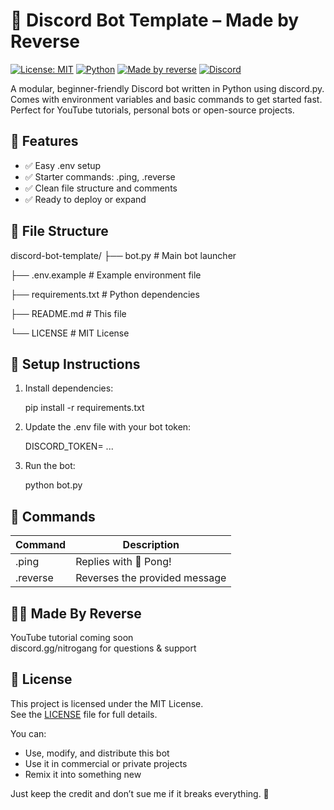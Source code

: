 # 🤖 Discord Bot Template – Made by Reverse

[![License: MIT](https://img.shields.io/badge/License-MIT-blue.svg)](LICENSE)
[![Python](https://img.shields.io/badge/Python-3.8%2B-blue?logo=python&logoColor=white)](https://www.python.org/)
[![Made by reverse](https://img.shields.io/badge/Made%20by-Reverse-%23ff69b4)](https://github.com/reversepy)
[![Discord](https://img.shields.io/discord/1376577777524015105?label=Join%20Discord&logo=discord&color=5865F2)](https://discord.gg/nitrogang)




A modular, beginner-friendly Discord bot written in Python using discord.py. Comes with environment variables and basic commands to get started fast. Perfect for YouTube tutorials, personal bots or open-source projects.

## 🚀 Features

- ✅ Easy .env setup
- ✅ Starter commands: .ping, .reverse
- ✅ Clean file structure and comments
- ✅ Ready to deploy or expand

## 📁 File Structure

discord-bot-template/
├── bot.py              # Main bot launcher

├── .env.example        # Example environment file

├── requirements.txt    # Python dependencies

├── README.md           # This file

└── LICENSE             # MIT License
    

## 🧪 Setup Instructions

1. Install dependencies:

    pip install -r requirements.txt

2. Update the .env file with your bot token:

    DISCORD_TOKEN= ...


3. Run the bot:

    python bot.py

## 📜 Commands

Command      | Description
-------------|--------------------------------
.ping        | Replies with 🏓 Pong!
.reverse     | Reverses the provided message


## 👨‍💻 Made By Reverse

YouTube tutorial coming soon  
discord.gg/nitrogang for questions & support

## 📄 License

This project is licensed under the MIT License.  
See the [LICENSE](LICENSE) file for full details.

You can:
- Use, modify, and distribute this bot
- Use it in commercial or private projects
- Remix it into something new

Just keep the credit and don’t sue me if it breaks everything. 🧨
